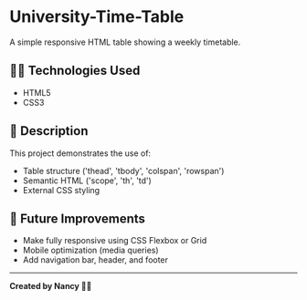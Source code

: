 # University-Time-Table

A simple responsive HTML table showing a weekly timetable.

## 🧑‍💻 Technologies Used

- HTML5
- CSS3

## 📄 Description

This project demonstrates the use of:

- Table structure ('thead', 'tbody', 'colspan', 'rowspan')
- Semantic HTML ('scope', 'th', 'td')
- External CSS styling

## 🚀 Future Improvements

- Make fully responsive using CSS Flexbox or Grid
- Mobile optimization (media queries)
- Add navigation bar, header, and footer

---

**Created by Nancy 👩‍💻**

